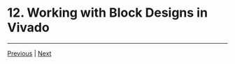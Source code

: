 # 12. Working with Block Designs in Vivado

---

[Previous](./11_Creating-New-Files.md) | [Next](./13_Generating-the-FPGA-Configuration-File.md)
